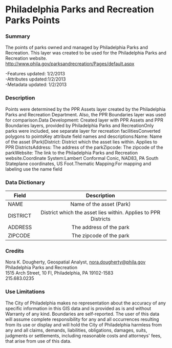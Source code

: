 # Philadelphia Parks and Recreation Parks Points

### Summary  

The points of parks owned and managed by Philadelphia Parks and Recreation. This layer was created to be used for the Philadelphia Parks and Recreation website. http://www.phila.gov/parksandrecreation/Pages/default.aspx  
  
-Features updated: 1/2/2013  
-Attributes updated:1/2/2013  
-Metadata updated: 1/2/2013

### Description  

Points were determined by the PPR Assets layer created by the Philadelphia Parks and Recreation Department. Also, the PPR Boundaries layer was used for comparison.Data Development: Created layer with PPR Assets and PPR Boundaries layers, provided by Philadelphia Parks and RecreationOnly parks were included, see separate layer for recreation facilitiesConverted polygons to pointsKey attribute field names and descriptions:Name: Name of the asset (Park)District: District which the asset lies within. Applies to PPR DistrictsAddress: The address of the parkZipcode: The zipcode of the parkWebsite: The link to the Philadelphia Parks and Recreation website.Coordinate System:Lambert Conformal Conic, NAD83, PA South Stateplane coordinates, US Foot.Thematic Mapping:For mapping and labeling use the name field  

### Data Dictionary

| Field | Description  
| ----- | :----------:  
| NAME |  Name of the asset (Park) 
| DISTRICT |  District which the asset lies within. Applies to PPR Districts
| ADDRESS | The address of the park 
| ZIPCODE | The zipcode of the park 

### Credits  

Nora K. Dougherty, Geospatial Analyst, nora.dougherty@phila.gov
Philadelphia Parks and Recreation  
1515 Arch Street, 10 Fl, Philadelphia, PA  19102-1583  
215.683.0235 

### Use Limitations  

The City of Philadelphia makes no representation about the accuracy of any specific information in this GIS data and is provided as is and without Warranty of any kind. Boundaries are self-reported. The user of this data will assume complete responsibility for any and all occurrences resulting from its use or display and will hold the City of Philadelphia harmless from any and all claims, demands, liabilities, obligations, damages, suits, judgments or settlements, including reasonable costs and attorneys' fees, that arise from use of this data.